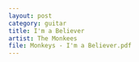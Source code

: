 ```yaml
---
layout: post
category: guitar
title: I'm a Believer
artist: The Monkees
file: Monkeys - I'm a Believer.pdf
---
```

